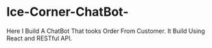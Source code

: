 # Ice-Corner-ChatBot-
Here I Build A ChatBot That tooks Order From Customer.
It Build Using React and RESTful API.

